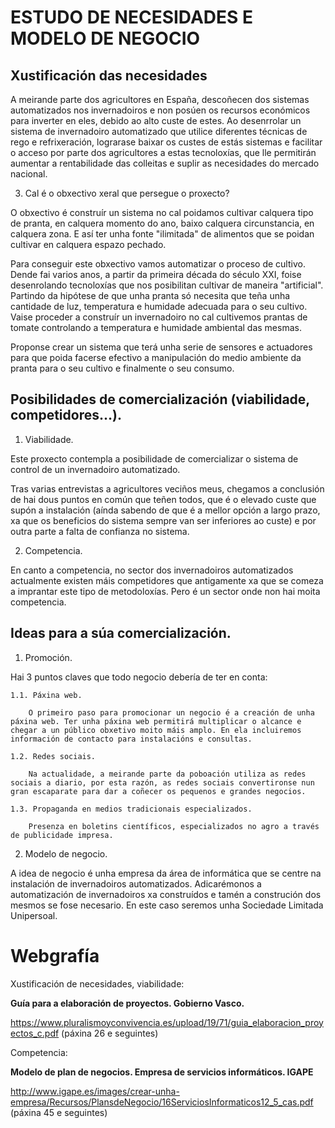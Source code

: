 # ESTUDO DE NECESIDADES E MODELO DE NEGOCIO


## Xustificación das necesidades 


A meirande parte dos agricultores en España, descoñecen dos sistemas automatizados nos invernadoiros e non posúen os recursos económicos para inverter en eles, debido ao alto custe de estes. Ao desenrrolar un sistema de invernadoiro automatizado que utilice diferentes técnicas de rego e refrixeración, lograrase baixar os custes de estás sistemas e facilitar o acceso por parte dos agricultores a estas tecnoloxías, que lle permitirán aumentar a rentabilidade das colleitas e suplir as necesidades do mercado nacional.


3.	Cal é o obxectivo xeral que persegue o proxecto?


O obxectivo é construír un sistema no cal poidamos cultivar calquera tipo de pranta, en calquera momento do ano, baixo calquera circunstancia, en calquera zona. E así ter unha fonte "ilimitada" de alimentos que se poidan cultivar en calquera espazo pechado.

Para conseguir este obxectivo vamos automatizar o proceso de cultivo. Dende fai varios anos, a partir da primeira década do século XXI, foise desenrolando tecnoloxías que nos posibilitan cultivar de maneira "artificial". Partindo da hipótese de que unha pranta só necesita que teña unha cantidade de luz, temperatura e humidade adecuada para o seu cultivo. Vaise proceder a construír un invernadoiro no cal cultivemos prantas de tomate controlando a temperatura e humidade ambiental das mesmas.

Proponse crear un sistema que terá unha serie de sensores e actuadores para que poida facerse efectivo a manipulación do medio ambiente da pranta para o seu cultivo e finalmente o seu consumo.


## Posibilidades de comercialización (viabilidade, competidores…).


1.	Viabilidade.

Este proxecto contempla a posibilidade de comercializar o sistema de control de un invernadoiro automatizado. 

Tras varias entrevistas a agricultores veciños meus, chegamos a conclusión de hai dous puntos en común que teñen todos, que é o elevado custe que supón a instalación (aínda sabendo de que é a mellor opción a largo prazo, xa que os beneficios do sistema sempre van ser inferiores ao custe) e por outra parte a falta de confianza no sistema.

        
2.	Competencia.

En canto a competencia, no sector dos invernadoiros automatizados actualmente existen máis competidores que antigamente xa que se comeza a imprantar este tipo de metodoloxías. Pero é un sector onde non hai moita competencia.

## Ideas para a súa comercialización.
1.	Promoción.

Hai 3 puntos claves que todo negocio debería de ter en conta:

    1.1. Páxina web.
    
        O primeiro paso para promocionar un negocio é a creación de unha páxina web. Ter unha páxina web permitirá multiplicar o alcance e chegar a un público obxetivo moito máis amplo. En ela incluiremos información de contacto para instalacións e consultas.

    1.2. Redes sociais.

        Na actualidade, a meirande parte da poboación utiliza as redes sociais a diario, por esta razón, as redes sociais convertironse nun gran escaparate para dar a coñecer os pequenos e grandes negocios.
    
    1.3. Propaganda en medios tradicionais especializados.

        Presenza en boletins científicos, especializados no agro a través de publicidade impresa.
    

2.	Modelo de negocio.

A idea de negocio é unha empresa da área de informática que se centre na instalación de invernadoiros automatizados. Adicarémonos a automatización de invernadoiros xa construídos e tamén a construción dos mesmos se fose necesario. En este caso seremos unha Sociedade Limitada Unipersoal. 


# Webgrafía

Xustificación de necesidades, viabilidade:

**Guía para a elaboración de proyectos. Gobierno Vasco.**

https://www.pluralismoyconvivencia.es/upload/19/71/guia_elaboracion_proyectos_c.pdf  (páxina 26 e seguintes)

Competencia:

**Modelo de plan de negocios. Empresa de servicios informáticos. IGAPE**

http://www.igape.es/images/crear-unha-empresa/Recursos/PlansdeNegocio/16ServiciosInformaticos12_5_cas.pdf 
(páxina 45 e seguintes)
